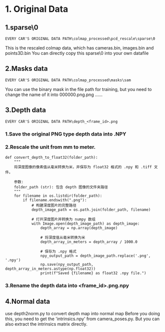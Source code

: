 # 1. Original Data
## 1.sparse\0
```
EVERY CAR'S ORIGINAL DATA PATH\colmap_processed\pcd_rescale\sparse\0
```
This is the rescaled colmap data, which has cameras.bin, images.bin and points3D.bin
You can directly copy this sparse\0 into your own datafile
## 2.Masks data
```
EVERY CAR'S ORIGINAL DATA PATH\colmap_processed\masks\sam
```
You can use the binary mask in the file path for training, but you need to change the name of it into 000000.png.png ......
## 3.Depth data
```
EVERY CAR'S ORIGINAL DATA PATH\depth_<frame_id>.png
```
### 1.Save the original PNG type depth data into .NPY
### 2.Rescale the unit from mm to meter. 
```
def convert_depth_to_float32(folder_path):
    """
    将深度图像的像素值从毫米转换为米，并保存为 float32 格式的 .npy 和 .tiff 文件。
    
    参数:
    folder_path (str): 包含 depth 图像的文件夹路径
    """
    for filename in os.listdir(folder_path):
        if filename.endswith(".png"):
            # 构建深度图片的完整路径
            depth_image_path = os.path.join(folder_path, filename)
            
            # 打开深度图片并转换为 numpy 数组
            with Image.open(depth_image_path) as depth_image:
                depth_array = np.array(depth_image)
                
                # 将深度值从毫米转换为米
                depth_array_in_meters = depth_array / 1000.0
                
                # 保存为 .npy 格式
                npy_output_path = depth_image_path.replace('.png', '.npy')
                np.save(npy_output_path, depth_array_in_meters.astype(np.float32))
                print(f"Saved {filename} as float32 .npy file.")
```
### 3.Rename the depth data into <frame_id>.png.npy
## 4.Normal data
use depth2norm.py to convert depth map into normal map
Before you doing this, you need to get the 'intrinsics.npy' from camera_poses.py. But you can also extract the intrinsics matrix directly.

